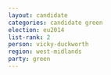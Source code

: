 ```yaml
---
layout: candidate
categories: candidate green
election: eu2014
list-rank: 2
person: vicky-duckworth
region: west-midlands
party: green
---
```

